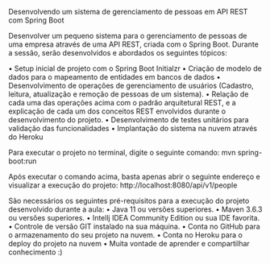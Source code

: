 Desenvolvendo um sistema de gerenciamento de pessoas em API REST com Spring Boot

Desenvolver um pequeno sistema para o gerenciamento de pessoas de uma empresa através de uma API REST, criada com o Spring Boot.
Durante a sessão, serão desenvolvidos e abordados os seguintes tópicos:

•	Setup inicial de projeto com o Spring Boot Initialzr
•	Criação de modelo de dados para o mapeamento de entidades em bancos de dados
•	Desenvolvimento de operações de gerenciamento de usuários (Cadastro, leitura, atualização e remoção de pessoas de um sistema).
•	Relação de cada uma das operações acima com o padrão arquitetural REST, e a explicação de cada um dos conceitos REST envolvidos durante o desenvolvimento do projeto.
•	Desenvolvimento de testes unitários para validação das funcionalidades
•	Implantação do sistema na nuvem através do Heroku

Para executar o projeto no terminal, digite o seguinte comando:
mvn spring-boot:run 

Após executar o comando acima, basta apenas abrir o seguinte endereço e visualizar a execução do projeto:
http://localhost:8080/api/v1/people

São necessários os seguintes pré-requisitos para a execução do projeto desenvolvido durante a aula:
•	Java 11 ou versões superiores.
•	Maven 3.6.3 ou versões superiores.
•	Intellj IDEA Community Edition ou sua IDE favorita.
•	Controle de versão GIT instalado na sua máquina.
•	Conta no GitHub para o armazenamento do seu projeto na nuvem.
•	Conta no Heroku para o deploy do projeto na nuvem
•	Muita vontade de aprender e compartilhar conhecimento :)





